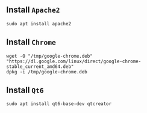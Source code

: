 ## Install `Apache2`

```shell
sudo apt install apache2
```

## Install `Chrome`

```shell
wget -O "/tmp/google-chrome.deb" "https://dl.google.com/linux/direct/google-chrome-stable_current_amd64.deb"
dpkg -i /tmp/google-chrome.deb
```

## Install `Qt6`

```shell
sudo apt install qt6-base-dev qtcreator
```